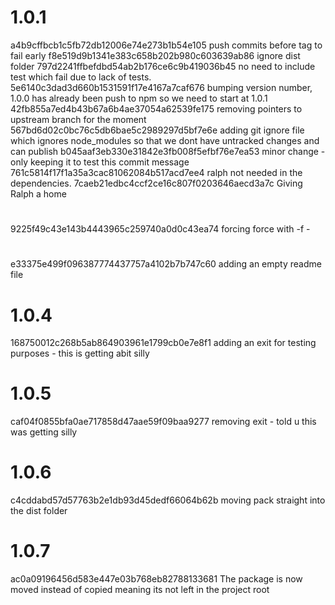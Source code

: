 
#  1.0.1

a4b9cffbcb1c5fb72db12006e74e273b1b54e105 push commits before tag to fail early
f8e519d9b1341e383c658b202b980c603639ab86 ignore dist folder
797d2241ffbefdbd54ab2b176ce6c9b419036b45 no need to include test which fail due to lack of tests.
5e6140c3dad3d660b1531591f17e4167a7caf676 bumping version number, 1.0.0 has already been push to npm so we need to start at 1.0.1
42fb855a7ed4b43b67a6b4ae37054a62539fe175 removing pointers to upstream branch for the moment
567bd6d02c0bc76c5db6bae5c2989297d5bf7e6e adding git ignore file which ignores node_modules so that we dont have untracked changes and can publish
b045aaf3eb330e31842e3fb008f5efbf76e7ea53 minor change - only keeping it to test this commit message
761c5814f17f1a35a3cac81062084b517acd7ee4 ralph not needed in the dependencies.
7caeb21edbc4ccf2ce16c807f0203646aecd3a7c Giving Ralph a home

# 

9225f49c43e143b4443965c259740a0d0c43ea74 forcing force with -f -

# 

e33375e499f096387774437757a4102b7b747c60 adding an empty readme file

#  1.0.4

168750012c268b5ab864903961e1799cb0e7e8f1 adding an exit for testing purposes - this is getting abit silly

#  1.0.5

caf04f0855bfa0ae717858d47aae59f09baa9277 removing exit - told u this was getting silly

#  1.0.6

c4cddabd57d57763b2e1db93d45dedf66064b62b moving pack straight into the dist folder

#  1.0.7

ac0a09196456d583e447e03b768eb82788133681 The package is now moved instead of copied meaning its not left in the project root
